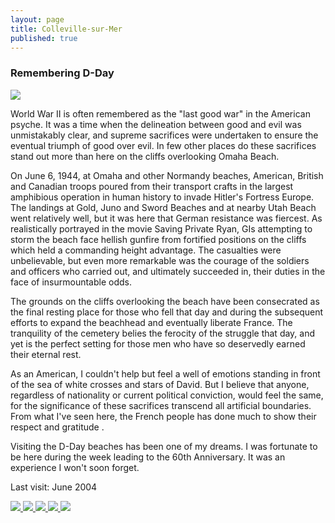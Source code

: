 ```yaml
---
layout: page
title: Colleville-sur-Mer
published: true
---
```

<h3>Remembering D-Day</h3>

<img src='http://yentran.isamonkey.org/gallery/colleville-sur-mer/collevillesurmeryellowflower.jpg'/>

World War II is often remembered as the "last good war" in the American psyche. It was a time when the delineation between good and evil was unmistakably clear, and supreme sacrifices were undertaken to ensure the eventual triumph of good over evil. In few other places do these sacrifices stand out more than here on the cliffs overlooking Omaha Beach. 

On June 6, 1944, at Omaha and other Normandy beaches, American, British and Canadian troops poured from their transport crafts in the largest amphibious operation in human history to invade Hitler's Fortress Europe. The landings at Gold, Juno and Sword Beaches and at nearby Utah Beach went relatively well, but it was here that German resistance was fiercest. As realistically portrayed in the movie Saving Private Ryan, GIs attempting to storm the beach face hellish gunfire from fortified positions on the cliffs which held a commanding height advantage. The casualties were unbelievable, but even more remarkable was the courage of the soldiers and officers who carried out, and ultimately succeeded in, their duties in the face of insurmountable odds.

The grounds on the cliffs overlooking the beach have been consecrated as the final resting place for those who fell that day and during the subsequent efforts to expand the beachhead and eventually liberate France. The tranquility of the cemetery belies the ferocity of the struggle that day, and yet is the perfect setting for those men who have so deservedly earned their eternal rest. 

As an American, I couldn't help but feel a well of emotions standing in front of the sea of white crosses and stars of David. But I believe that anyone, regardless of nationality or current political conviction, would feel the same, for the significance of these sacrifices transcend all artificial boundaries. From what I've seen here, the French people has done much to show their respect and gratitude .

Visiting the D-Day beaches has been one of my dreams. I was fortunate to be here during the week leading to the 60th Anniversary. It was an experience I won't soon forget.

Last visit: June 2004<!-- Darkbox -->
<div class="darkbox">
<a href="http://yentran.isamonkey.org/gallery/colleville-sur-mer/collevillesurmerbackofcrosses.jpg" data-darkbox="colleville-sur-mer">
  <img src="http://yentran.isamonkey.org/gallery/colleville-sur-mer/thumbs/collevillesurmerbackofcrosses.jpg" />
</a>
<a href="http://yentran.isamonkey.org/gallery/colleville-sur-mer/collevillesurmerbottomofcross.jpg" data-darkbox="colleville-sur-mer">
  <img src="http://yentran.isamonkey.org/gallery/colleville-sur-mer/thumbs/collevillesurmerbottomofcross.jpg" />
</a>
<a href="http://yentran.isamonkey.org/gallery/colleville-sur-mer/collevillesurmercrosscloseup.jpg" data-darkbox="colleville-sur-mer">
  <img src="http://yentran.isamonkey.org/gallery/colleville-sur-mer/thumbs/collevillesurmercrosscloseup.jpg" />
</a>
<a href="http://yentran.isamonkey.org/gallery/colleville-sur-mer/collevillesurmerpinkflowers.jpg" data-darkbox="colleville-sur-mer">
  <img src="http://yentran.isamonkey.org/gallery/colleville-sur-mer/thumbs/collevillesurmerpinkflowers.jpg" />
</a>
<a href="http://yentran.isamonkey.org/gallery/colleville-sur-mer/collevillesurmeryellowflower.jpg" data-darkbox="colleville-sur-mer">
  <img src="http://yentran.isamonkey.org/gallery/colleville-sur-mer/thumbs/collevillesurmeryellowflower.jpg" />
</a>

</div>
<!-- End darkbox -->